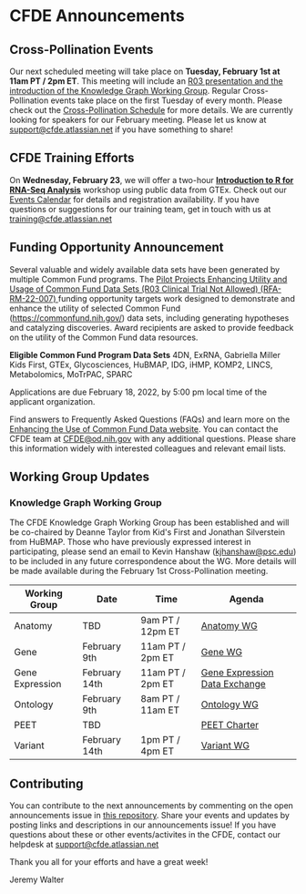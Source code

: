 # CFDE Announcements

## Cross-Pollination Events
Our next scheduled meeting will take place on **Tuesday, February 1st at 11am PT / 2pm ET**.  This meeting will include an [R03 presentation and the introduction of the Knowledge Graph Working Group](https://docs.google.com/document/d/1tvAwhM5DZIn6W9OlDdQI3s6rufsJdr24SdjI-Kob0gw/edit?usp=sharing). Regular Cross-Pollination events take place on the first Tuesday of every month. Please check out the  [Cross-Pollination Schedule](https://docs.google.com/spreadsheets/d/1hQAeOLkivUZZnwZ_KxfGw3neezMaWbrPk9nnFiKfQGA/edit?usp=sharing) for more details. We are currently looking for speakers for our February meeting. Please let us know at support@cfde.atlassian.net if you have something to share!

## CFDE Training Efforts
On **Wednesday, February 23**, we will offer a two-hour [**Introduction to R for RNA-Seq Analysis**](https://www.nih-cfde.org/events/introduction-to-r-for-rna-seq-analysis/?pk_campaign=anc) workshop using public data from GTEx. Check out our [Events Calendar](https://www.nih-cfde.org/events/) for details and registration availability. If you have questions or suggestions for our training team, get in touch with us at training@cfde.atlassian.net

## Funding Opportunity Announcement
Several valuable and widely available data sets have been generated by multiple Common Fund programs. The [Pilot Projects Enhancing Utility and Usage of Common Fund Data Sets (R03 Clinical Trial Not Allowed) (RFA-RM-22-007) ](https://grants.nih.gov/grants/guide/rfa-files/RFA-RM-22-007.html) funding opportunity targets work designed to demonstrate and enhance the utility of selected Common Fund (https://commonfund.nih.gov/) data sets, including generating hypotheses and catalyzing discoveries. Award recipients are asked to provide feedback on the utility of the Common Fund data resources.

__Eligible Common Fund Program Data Sets__
4DN, ExRNA, Gabriella Miller Kids First, GTEx, Glycosciences, HuBMAP, IDG, iHMP, KOMP2, LINCS, Metabolomics, MoTrPAC, SPARC

Applications are due February 18, 2022, by 5:00 pm local time of the applicant organization. 

Find answers to Frequently Asked Questions (FAQs) and learn more on the [Enhancing the Use of Common Fund Data website](https://commonfund.nih.gov/datause). You can contact the CFDE team at CFDE@od.nih.gov with any additional questions.  Please share this information widely with interested colleagues and relevant email lists. 

## Working Group Updates

### Knowledge Graph Working Group
The CFDE Knowledge Graph Working Group has been established and will be co-chaired by Deanne Taylor from Kid's First and Jonathan Silverstein from HuBMAP. Those who have previously expressed interest in participating, please send an email to Kevin Hanshaw (kjhanshaw@psc.edu) to be included in any future correspondence about the WG. More details will be made available during the February 1st Cross-Pollination meeting. 

| Working Group | Date | Time | Agenda |
| ----------------- | ----- | ----- | --------- | 
Anatomy | TBD | 9am PT / 12pm ET | [Anatomy WG](https://docs.google.com/document/d/1K5L9WllqaABbr4MGO21ogDELyvtpVrD31wbvSNhx6ys/edit?usp=sharing)
Gene | February 9th | 11am PT / 2pm ET | [Gene WG](https://drive.google.com/file/d/18QXDCFkHTVF2LTvab-wz9CprHxegP6VU/view) |
Gene Expression | February 14th | 11am PT / 2pm ET | [Gene Expression Data Exchange](https://docs.google.com/document/d/1XVe7qPOOvADdxXI3m4pIwhKYf0qUxcYUMUz2vTdDL8I/edit) |
Ontology | February 9th | 8am PT / 11am ET | [Ontology WG](https://docs.google.com/document/d/1VoHHBeWfol6XNJa3kzOnOFuTaIrcLYbqKYQcOnj1oh4/edit?usp=sharing) |
PEET | TBD | | [PEET Charter](https://docs.google.com/document/d/1mtAlTCu6S-9kQ-7sIp7LHIXbDpi6rFT105Eh5ICeT2w/edit) |
Variant | February 14th | 1pm PT / 4pm ET | [Variant WG](https://docs.google.com/document/d/1c3bxCKCRTWtvZopSLOT2iZsetylKtqdilfF1hB1thFQ/edit)

## Contributing
You can contribute to the next announcements by commenting on the open announcements issue in [this repository](https://github.com/nih-cfde/announcements/issues). Share your events and updates by posting links and descriptions in our announcements issue! If you have questions about these or other events/activites in the CFDE, contact our helpdesk at support@cfde.atlassian.net

Thank you all for your efforts and have a great week!

Jeremy Walter
